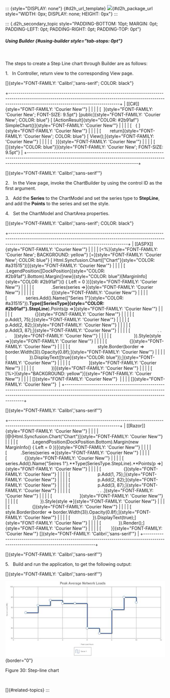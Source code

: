 ::: {style="DISPLAY: none"}
[](ms-xhelp:///?Id=d2h_url_template){#d2h_url_template} ![](!package_url!){#d2h_package_url style="WIDTH: 0px; DISPLAY: none; HEIGHT: 0px"}
:::

::: {.d2h_secondary_topic style="PADDING-BOTTOM: 10pt; MARGIN: 0pt; PADDING-LEFT: 0pt; PADDING-RIGHT: 0pt; PADDING-TOP: 0pt"}
##### Using Builder {#using-builder style="tab-stops: 0pt"}

 

The steps to create a Step Line chart through Builder are as follows:

1.   In Controller, return view to the corresponding View page.

[]{style="FONT-FAMILY: 'Calibri','sans-serif'; COLOR: black"} 

+------------------------------------------------------------------------------------------------------------------------------------------------------------------------------------------------------------------+
| [\[C#\]]{style="FONT-FAMILY: 'Courier New'"}                                                                                                                                                                     |
|                                                                                                                                                                                                                  |
| [  ]{style="FONT-FAMILY: 'Courier New'; FONT-SIZE: 9.5pt"} [public]{style="FONT-FAMILY: 'Courier New'; COLOR: blue"} [ [ActionResult]{style="COLOR: #2b91af"} SimpleChart()]{style="FONT-FAMILY: 'Courier New'"} |
|                                                                                                                                                                                                                  |
| [   { ]{style="FONT-FAMILY: 'Courier New'"}                                                                                                                                                                      |
|                                                                                                                                                                                                                  |
| [       return]{style="FONT-FAMILY: 'Courier New'; COLOR: blue"} [ View();]{style="FONT-FAMILY: 'Courier New'"}                                                                                                  |
|                                                                                                                                                                                                                  |
| [   }]{style="FONT-FAMILY: 'Courier New'"}                                                                                                                                                                       |
|                                                                                                                                                                                                                  |
| [      []{style="COLOR: blue"}]{style="FONT-FAMILY: 'Courier New'; FONT-SIZE: 9.5pt"}                                                                                                                            |
+------------------------------------------------------------------------------------------------------------------------------------------------------------------------------------------------------------------+

[]{style="FONT-FAMILY: 'Calibri','sans-serif'"} 

2.   In the View page, invoke the ChartBuilder by using the control ID as the first argument.

3.   Add the **Series** to the ChartModel and set the series type to **StepLine**, and add the **Points** to the series and set the style.

4.   Set the ChartModel and ChartArea properties.

[]{style="FONT-FAMILY: 'Calibri','sans-serif'; COLOR: black"} 

+----------------------------------------------------------------------------------------------------------------------------------------------------------------------------------------------------------------------+
| [\[ASPX\]]{style="FONT-FAMILY: 'Courier New'"}                                                                                                                                                                       |
|                                                                                                                                                                                                                      |
| [\<%]{style="FONT-FAMILY: 'Courier New'; BACKGROUND: yellow"} [=]{style="FONT-FAMILY: 'Courier New'; COLOR: blue"} [ Html.Syncfusion.Chart([\"Chart\"]{style="COLOR: #a31515"})]{style="FONT-FAMILY: 'Courier New'"} |
|                                                                                                                                                                                                                      |
| [          .LegendPosition([DockPosition]{style="COLOR: #2b91af"}.Bottom).Margin([new]{style="COLOR: blue"}[MarginInfo]{style="COLOR: #2b91af"}() { Left = 0 })]{style="FONT-FAMILY: 'Courier New'"}                 |
|                                                                                                                                                                                                                      |
| [              .Series(series =\>]{style="FONT-FAMILY: 'Courier New'"}                                                                                                                                               |
|                                                                                                                                                                                                                      |
| [              {]{style="FONT-FAMILY: 'Courier New'"}                                                                                                                                                                |
|                                                                                                                                                                                                                      |
| [               series.Add().Name([\"Series 1\"]{style="COLOR: #a31515"}).**Type([SeriesType]{style="COLOR: #2b91af"}.StepLine**).Points(p =\>]{style="FONT-FAMILY: 'Courier New'"}                                  |
|                                                                                                                                                                                                                      |
| [                  {]{style="FONT-FAMILY: 'Courier New'"}                                                                                                                                                            |
|                                                                                                                                                                                                                      |
| [                      p.Add(1, 75);]{style="FONT-FAMILY: 'Courier New'"}                                                                                                                                            |
|                                                                                                                                                                                                                      |
| [                      p.Add(2, 82);]{style="FONT-FAMILY: 'Courier New'"}                                                                                                                                            |
|                                                                                                                                                                                                                      |
| [                      p.Add(3, 87);]{style="FONT-FAMILY: 'Courier New'"}                                                                                                                                            |
|                                                                                                                                                                                                                      |
| [                      . . .      ]{style="FONT-FAMILY: 'Courier New'"}                                                                                                                                              |
|                                                                                                                                                                                                                      |
| [                  }).Style(style =\>]{style="FONT-FAMILY: 'Courier New'"}                                                                                                                                           |
|                                                                                                                                                                                                                      |
| [                  {]{style="FONT-FAMILY: 'Courier New'"}                                                                                                                                                            |
|                                                                                                                                                                                                                      |
| [                      style.Border(border =\> border.Width(3)).Opacity(0.8f);]{style="FONT-FAMILY: 'Courier New'"}                                                                                                  |
|                                                                                                                                                                                                                      |
| [                  }).DisplayText([true]{style="COLOR: blue"});]{style="FONT-FAMILY: 'Courier New'"}                                                                                                                 |
|                                                                                                                                                                                                                      |
| [               ]{style="FONT-FAMILY: 'Courier New'"}                                                                                                                                                                |
|                                                                                                                                                                                                                      |
| [              })]{style="FONT-FAMILY: 'Courier New'"}                                                                                                                                                               |
|                                                                                                                                                                                                                      |
| [    [%\>]{style="BACKGROUND: yellow"}]{style="FONT-FAMILY: 'Courier New'"}                                                                                                                                          |
|                                                                                                                                                                                                                      |
| []{style="FONT-FAMILY: 'Courier New'"}                                                                                                                                                                               |
|                                                                                                                                                                                                                      |
| []{style="FONT-FAMILY: 'Courier New'"}                                                                                                                                                                               |
+----------------------------------------------------------------------------------------------------------------------------------------------------------------------------------------------------------------------+

[]{style="FONT-FAMILY: 'Calibri','sans-serif'"} 

+------------------------------------------------------------------------------------------------------------------------------------+
| [\[Razor\]]{style="FONT-FAMILY: 'Courier New'"}                                                                                    |
|                                                                                                                                    |
| [\@{Html.Syncfusion.Chart(\"Chart\")]{style="FONT-FAMILY: 'Courier New'"}                                                          |
|                                                                                                                                    |
| [           .LegendPosition(DockPosition.Bottom).Margin(new MarginInfo() { Left = 0 })]{style="FONT-FAMILY: 'Courier New'"}        |
|                                                                                                                                    |
| [           .Series(series =\>]{style="FONT-FAMILY: 'Courier New'"}                                                                |
|                                                                                                                                    |
| [              {]{style="FONT-FAMILY: 'Courier New'"}                                                                              |
|                                                                                                                                    |
| [                  series.Add().Name(\"Seires 1\").**Type(SeriesType.StepLine).**Points(p =\>]{style="FONT-FAMILY: 'Courier New'"} |
|                                                                                                                                    |
| [                  {]{style="FONT-FAMILY: 'Courier New'"}                                                                          |
|                                                                                                                                    |
| [                      p.Add(1, 75);]{style="FONT-FAMILY: 'Courier New'"}                                                          |
|                                                                                                                                    |
| [                      p.Add(2, 82);]{style="FONT-FAMILY: 'Courier New'"}                                                          |
|                                                                                                                                    |
| [                      p.Add(3, 87);]{style="FONT-FAMILY: 'Courier New'"}                                                          |
|                                                                                                                                    |
| [                      . . .]{style="FONT-FAMILY: 'Courier New'"}                                                                  |
|                                                                                                                                    |
| [                      ]{style="FONT-FAMILY: 'Courier New'"}                                                                       |
|                                                                                                                                    |
| [                  }).Style(style =\>]{style="FONT-FAMILY: 'Courier New'"}                                                         |
|                                                                                                                                    |
| [                  {]{style="FONT-FAMILY: 'Courier New'"}                                                                          |
|                                                                                                                                    |
| [                      style.Border(border =\> border.Width(3)).Opacity(0.8f);]{style="FONT-FAMILY: 'Courier New'"}                |
|                                                                                                                                    |
| [                  }).DisplayText(true);]{style="FONT-FAMILY: 'Courier New'"}                                                      |
|                                                                                                                                    |
| [              }).Render();]{style="FONT-FAMILY: 'Courier New'"}                                                                   |
|                                                                                                                                    |
| [        }]{style="FONT-FAMILY: 'Courier New'"} []{style="FONT-FAMILY: 'Calibri','sans-serif'"}                                    |
+------------------------------------------------------------------------------------------------------------------------------------+

[]{style="FONT-FAMILY: 'Calibri','sans-serif'"} 

5.   Build and run the application, to get the following output:

[]{style="FONT-FAMILY: 'Calibri','sans-serif'"} 

![Description: C:\\Users\\rubyp\\AppData\\Local\\Temp\\Rar\$DI24.552\\Stepline.png](ImagesExt/image106_71.jpg){border="0"}

Figure 30: Step-line chart

 

[]{#related-topics}
:::
